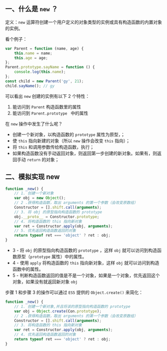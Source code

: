 ## 一、什么是 `new` ？

定义：`new` 运算符创建一个用户定义的对象类型的实例或具有构造函数的内置对象的实例。

看个例子：

```js
var Parent = function (name, age) {
    this.name = name;
    this.age = age;
};
Parent.prototype.sayName = function () {
    console.log(this.name);
};
const child = new Parent('gy', 21);
child.sayName(); // gy
```

可以看出 `new` 创建的实例有以下 2 个特性：

1. 能访问到 `Parent` 构造函数里的属性
2. 能访问到 `Parent.prototype ` 中的属性

在 `new` 操作中发生了什么呢？

- 创建一个新对象，以构造函数的 `prototype` 属性为原型，；
- 使 `this` 指向新建的对象（所以 `new` 操作会改变 `this` 指向）；
- 将 `this` 和调用参数传给构造函数，执行；
- 如果构造函数没有手动返回对象，则返回第一步创建的新对象。如果有，则返回手动 `return` 的对象；

## 二、模拟实现 new

```js
function _new() {
    // 1. 创建一个新对象
    var obj = new Object();
    // 2 .获得构造函数，取出 arguments 的第一个参数（会改变原数组）
    Constructor = [].shift.call(arguments);
    // 3. 将 obj 的原型指向构造函数的 prototype 
    obj.__proto__ = Constructor.prototype;
    // 4. 将构造函数的 this 指向新对象
    var ret = Constructor.apply(obj, arguments);
    // 5. 优先返回构造函数返回的对象 
    return typeof ret === 'object' ? ret : obj;
}
```

- 3 - 将 `obj` 的原型指向构造函数的 `prototype` ，这样 `obj` 就可以访问到构造函数原型（`prototype` 属性）中的属性。
- 4 - 使用 `apply` 将构造函数的 `this` 指向新对象，这样 `obj` 就可以访问到构造函数中的属性。 
- 5 - 判断构造函数返回的值是不是一个对象，如果是一个对象，优先返回这个对象，如果没有就返回新对象 `obj`

步骤 1 和步骤 3 的操作可以通过 `ES5` 提供的 `Object.create()` 来简化：

```js
function _new() {
    // 1. 创建一个新对象,并且将该的原型指向构造函数的 prototype 
    var obj = Object.create(Con.prototype);
    // 2 .获得构造函数，取出 arguments 的第一个参数（会改变原数组）
    Constructor = [].shift.call(arguments);
    // 3. 将构造函数的 this 指向新对象
    var ret = Constructor.apply(obj, arguments);
    // 4. 优先返回构造函数返回的对象 
    return typeof ret === 'object' ? ret : obj;
}
```

